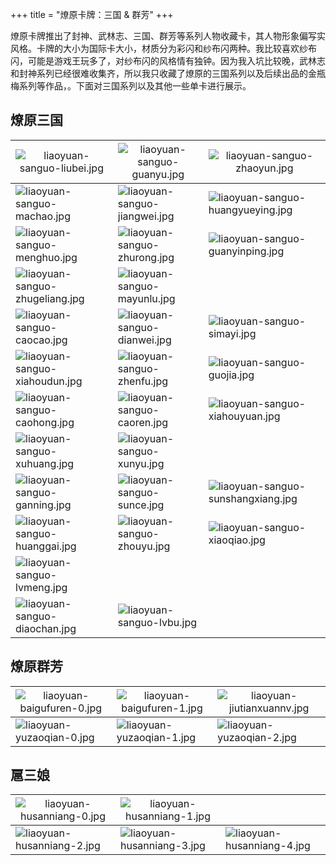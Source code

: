 +++
title = "燎原卡牌：三国 & 群芳"
+++

燎原卡牌推出了封神、武林志、三国、群芳等系列人物收藏卡，其人物形象偏写实风格。卡牌的大小为国际卡大小，材质分为彩闪和纱布闪两种。我比较喜欢纱布闪，可能是游戏王玩多了，对纱布闪的风格情有独钟。因为我入坑比较晚，武林志和封神系列已经很难收集齐，所以我只收藏了燎原的三国系列以及后续出品的金瓶梅系列等作品，。下面对三国系列以及其他一些单卡进行展示。

## 燎原三国

|![liaoyuan-sanguo-liubei.jpg](https://guanqr-com.oss-cn-hangzhou.aliyuncs.com/images/liaoyuan-sanguo-liubei.jpg "刘备")|![liaoyuan-sanguo-guanyu.jpg](https://guanqr-com.oss-cn-hangzhou.aliyuncs.com/images/liaoyuan-sanguo-guanyu.jpg "关羽")|![liaoyuan-sanguo-zhaoyun.jpg](https://guanqr-com.oss-cn-hangzhou.aliyuncs.com/images/liaoyuan-sanguo-zhaoyun.jpg "赵云")|
|--|--|--|
|![liaoyuan-sanguo-machao.jpg](https://guanqr-com.oss-cn-hangzhou.aliyuncs.com/images/liaoyuan-sanguo-machao.jpg "马超")|![liaoyuan-sanguo-jiangwei.jpg](https://guanqr-com.oss-cn-hangzhou.aliyuncs.com/images/liaoyuan-sanguo-jiangwei.jpg "姜维")|![liaoyuan-sanguo-huangyueying.jpg](https://guanqr-com.oss-cn-hangzhou.aliyuncs.com/images/liaoyuan-sanguo-huangyueying.jpg "黄月英")|
|![liaoyuan-sanguo-menghuo.jpg](https://guanqr-com.oss-cn-hangzhou.aliyuncs.com/images/liaoyuan-sanguo-menghuo.jpg "孟获")|![liaoyuan-sanguo-zhurong.jpg](https://guanqr-com.oss-cn-hangzhou.aliyuncs.com/images/liaoyuan-sanguo-zhurong.jpg "祝融")|![liaoyuan-sanguo-guanyinping.jpg](https://guanqr-com.oss-cn-hangzhou.aliyuncs.com/images/liaoyuan-sanguo-guanyinping.jpg "关银屏")|
|![liaoyuan-sanguo-zhugeliang.jpg](https://guanqr-com.oss-cn-hangzhou.aliyuncs.com/images/liaoyuan-sanguo-zhugeliang.jpg "诸葛亮")|![liaoyuan-sanguo-mayunlu.jpg](https://guanqr-com.oss-cn-hangzhou.aliyuncs.com/images/liaoyuan-sanguo-mayunlu.jpg "马云禄")||
|![liaoyuan-sanguo-caocao.jpg](https://guanqr-com.oss-cn-hangzhou.aliyuncs.com/images/liaoyuan-sanguo-caocao.jpg "曹操")|![liaoyuan-sanguo-dianwei.jpg](https://guanqr-com.oss-cn-hangzhou.aliyuncs.com/images/liaoyuan-sanguo-dianwei.jpg "典韦")|![liaoyuan-sanguo-simayi.jpg](https://guanqr-com.oss-cn-hangzhou.aliyuncs.com/images/liaoyuan-sanguo-simayi.jpg "司马懿")|
|![liaoyuan-sanguo-xiahoudun.jpg](https://guanqr-com.oss-cn-hangzhou.aliyuncs.com/images/liaoyuan-sanguo-xiahoudun.jpg "夏侯惇")|![liaoyuan-sanguo-zhenfu.jpg](https://guanqr-com.oss-cn-hangzhou.aliyuncs.com/images/liaoyuan-sanguo-zhenfu.jpg "甄宓")|![liaoyuan-sanguo-guojia.jpg](https://guanqr-com.oss-cn-hangzhou.aliyuncs.com/images/liaoyuan-sanguo-guojia.jpg "郭嘉")|
|![liaoyuan-sanguo-caohong.jpg](https://guanqr-com.oss-cn-hangzhou.aliyuncs.com/images/liaoyuan-sanguo-caohong.jpg "曹洪")|![liaoyuan-sanguo-caoren.jpg](https://guanqr-com.oss-cn-hangzhou.aliyuncs.com/images/liaoyuan-sanguo-caoren.jpg "曹仁")|![liaoyuan-sanguo-xiahouyuan.jpg](https://guanqr-com.oss-cn-hangzhou.aliyuncs.com/images/liaoyuan-sanguo-xiahouyuan.jpg "夏侯渊")|
|![liaoyuan-sanguo-xuhuang.jpg](https://guanqr-com.oss-cn-hangzhou.aliyuncs.com/images/liaoyuan-sanguo-xuhuang.jpg "徐晃")|![liaoyuan-sanguo-xunyu.jpg](https://guanqr-com.oss-cn-hangzhou.aliyuncs.com/images/liaoyuan-sanguo-xunyu.jpg "荀彧")||
|![liaoyuan-sanguo-ganning.jpg](https://guanqr-com.oss-cn-hangzhou.aliyuncs.com/images/liaoyuan-sanguo-ganning.jpg "甘宁")|![liaoyuan-sanguo-sunce.jpg](https://guanqr-com.oss-cn-hangzhou.aliyuncs.com/images/liaoyuan-sanguo-sunce.jpg "孙策")|![liaoyuan-sanguo-sunshangxiang.jpg](https://guanqr-com.oss-cn-hangzhou.aliyuncs.com/images/liaoyuan-sanguo-sunshangxiang.jpg "孙尚香")|
|![liaoyuan-sanguo-huanggai.jpg](https://guanqr-com.oss-cn-hangzhou.aliyuncs.com/images/liaoyuan-sanguo-huanggai.jpg "黄盖")|![liaoyuan-sanguo-zhouyu.jpg](https://guanqr-com.oss-cn-hangzhou.aliyuncs.com/images/liaoyuan-sanguo-zhouyu.jpg "周瑜")|![liaoyuan-sanguo-xiaoqiao.jpg](https://guanqr-com.oss-cn-hangzhou.aliyuncs.com/images/liaoyuan-sanguo-xiaoqiao.jpg "小乔")|
|![liaoyuan-sanguo-lvmeng.jpg](https://guanqr-com.oss-cn-hangzhou.aliyuncs.com/images/liaoyuan-sanguo-lvmeng.jpg "吕蒙")|||
|![liaoyuan-sanguo-diaochan.jpg](https://guanqr-com.oss-cn-hangzhou.aliyuncs.com/images/liaoyuan-sanguo-diaochan.jpg "貂蝉")|![liaoyuan-sanguo-lvbu.jpg](https://guanqr-com.oss-cn-hangzhou.aliyuncs.com/images/liaoyuan-sanguo-lvbu.jpg "吕布")||

## 燎原群芳

|![liaoyuan-baigufuren-0.jpg](https://guanqr-com.oss-cn-hangzhou.aliyuncs.com/images/liaoyuan-baigufuren-0.jpg "白骨夫人 - 1")|![liaoyuan-baigufuren-1.jpg](https://guanqr-com.oss-cn-hangzhou.aliyuncs.com/images/liaoyuan-baigufuren-1.jpg "白骨夫人 - 2")|![liaoyuan-jiutianxuannv.jpg](https://guanqr-com.oss-cn-hangzhou.aliyuncs.com/images/liaoyuan-jiutianxuannv.jpg "九天玄女（近景）")|
|--|--|--|
|![liaoyuan-yuzaoqian-0.jpg](https://guanqr-com.oss-cn-hangzhou.aliyuncs.com/images/liaoyuan-yuzaoqian-0.jpg "玉藻前 - 1")|![liaoyuan-yuzaoqian-1.jpg](https://guanqr-com.oss-cn-hangzhou.aliyuncs.com/images/liaoyuan-yuzaoqian-1.jpg "玉藻前 - 2")|![liaoyuan-yuzaoqian-2.jpg](https://guanqr-com.oss-cn-hangzhou.aliyuncs.com/images/liaoyuan-yuzaoqian-2.jpg "玉藻前 - 3")|

## 扈三娘

|![liaoyuan-husanniang-0.jpg](https://guanqr-com.oss-cn-hangzhou.aliyuncs.com/images/liaoyuan-husanniang-0.jpg "扈三娘 4 号")|![liaoyuan-husanniang-1.jpg](https://guanqr-com.oss-cn-hangzhou.aliyuncs.com/images/liaoyuan-husanniang-1.jpg "扈三娘 4 号（近景）")||
|--|--|--|
|![liaoyuan-husanniang-2.jpg](https://guanqr-com.oss-cn-hangzhou.aliyuncs.com/images/liaoyuan-husanniang-2.jpg "扈三娘 5 号 - 1")|![liaoyuan-husanniang-3.jpg](https://guanqr-com.oss-cn-hangzhou.aliyuncs.com/images/liaoyuan-husanniang-3.jpg "扈三娘 5 号 - 2")|![liaoyuan-husanniang-4.jpg](https://guanqr-com.oss-cn-hangzhou.aliyuncs.com/images/liaoyuan-husanniang-4.jpg "扈三娘 5 号 - 3")|

<style>
th {
    font-weight: normal;
}
</style>
